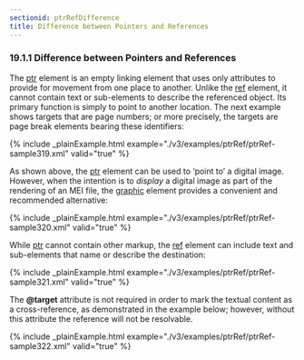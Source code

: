 ```yaml
---
sectionid: ptrRefDifference
title: Difference between Pointers and References
---
```



<h3 id="ptrRefDifference">
   <span class="headingNumber">19.1.1</span>
   <span class="head">Difference between Pointers and References</span>
</h3>
The 
<a class="link_odd_elementSpec" href="/v3/elements/ptr">ptr</a> element is an empty linking element that uses only attributes
to provide for movement from one place to another. Unlike the 
<a class="link_odd_elementSpec" href="/v3/elements/ref">ref</a>
element, it cannot contain text or sub-elements to describe the referenced object.
Its
primary function is simply to point to another location. The next example shows targets
that
are page numbers; or more precisely, the targets are page break elements bearing these
identifiers:


{% include _plainExample.html example="./v3/examples/ptrRef/ptrRef-sample319.xml" valid="true" %}

As shown above, the 
<a class="link_odd_elementSpec" href="/v3/elements/ptr">ptr</a> element can be used to ‘point
to’ a digital image. However, when the intention is to *display* a
digital image as part of the rendering of an MEI file, the 
<a class="link_odd_elementSpec" href="/v3/elements/graphic">graphic</a>
element provides a convenient and recommended alternative:


{% include _plainExample.html example="./v3/examples/ptrRef/ptrRef-sample320.xml" valid="true" %}


While 
<a class="link_odd_elementSpec" href="/v3/elements/ptr">ptr</a> cannot contain other markup, the 
<a class="link_odd_elementSpec" href="/v3/elements/ref">ref</a>
element can include text and sub-elements that name or describe the destination:


{% include _plainExample.html example="./v3/examples/ptrRef/ptrRef-sample321.xml" valid="true" %}


The **@target** attribute is not required in order to mark the textual content as a
cross-reference, as demonstrated in the example below; however, without this attribute
the
reference will not be resolvable.


{% include _plainExample.html example="./v3/examples/ptrRef/ptrRef-sample322.xml" valid="true" %}

